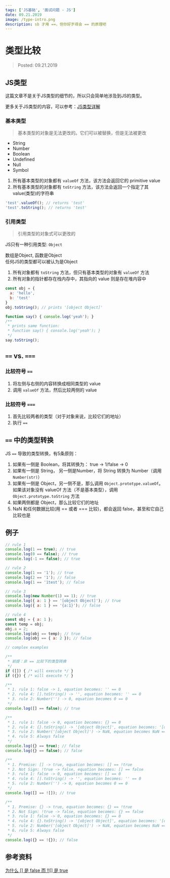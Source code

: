```yaml
---
tags: ['JS基础', '面试问题 - JS']
date: 09.21.2019
image: /type-intro.png
description: sb 才用 ==，但你好歹得会 == 的原理吧
---
```


# 类型比较

> Posted: 09.21.2019

<Tag />

## JS类型

这篇文章不是关于JS类型的细节的，所以只会简单地涉及到JS的类型。 

更多关于JS类型的内容，可以参考：[JS类型详解](/js-basics/moreTypes.md)


### 基本类型

> 基本类型的对象是无法更改的。它们可以被替换，但是无法被更改

- String
- Number
- Boolean
- Undefined
- Null
- Symbol

1. 所有基本类型的对象都有 `valueOf` 方法，该方法会返回它的 primitive value
2. 所有基本类型的对象都有 `toString` 方法，该方法会返回一个指定了其 value(类型)的字符串

```javascript
'test'.valueOf(); // returns 'test'
'test'.toString(); // returns 'test'
```

### 引用类型

> 引用类型的对象式可以更改的

JS只有一种引用类型: `Object`

数组是Object, 函数是Object  
任何JS的类型都可以被认为是Object

1. 所有对象都有 `toString` 方法，但只有基本类型的对象有 `valueOf` 方法
2. 所有对象的指针都存在栈内存中，其指向的 value 则是存在堆内容中

```javascript
const obj = {
  a: 'hello',
  b: 'test'
}
obj.toString(); // prints '[object Object]'
```

```javascript
function say() { console.log('yeah'); }
/**
 * prints same function: 
 * function say() { console.log('yeah'); }
 */
say.toString();
```

## `==` vs. `===`

### 比较符号 `==`

1. 将左侧与右侧的内容转换成相同类型的 value
2. 调用 `valueOf` 方法，然后比较两侧的 value

### 比较符号 `===`

1. 首先比较两者的类型（对于对象来说，比较它们的地址）
2. 执行 `==`

## `==` 中的类型转换

JS `==` 导致的类型转换，有5条原则：

1. 如果有一侧是 Boolean，将其转换为： true -> 1/false -> 0
2. 如果有一侧是 String， 另一侧是Number，将 String 转换为 Number（调用 `Number(str)`）
3. 如果有一侧是 Object，另一侧不是，那么调用 `Object.prototype.valueOf`。如果该对象没有 valueOf 方法（不是基本类型），调用 `Object.prototype.toString` 方法
4. 如果两侧都是 Object，那么比较它们的地址
5. NaN 和任何数据比较(用 == 或者 === 比较)，都会返回 false，甚至和它自己比较也是

## 例子

```javascript
// rule 1
console.log(1 == true); // true
console.log(0 == false); // true
console.log(-1 == false); // true
```

```javascript
// rule 2
console.log(1 == '1'); // true
console.log(2 == '1'); // false
console.log(1 == '1test'); // false
```

```javascript
// rule 3
console.log(new Number(1) == 1); // true
console.log({ a: 1 } == '[object Object]'); // true
console.log({ a: 1 } == '{a:1}'); // false
```

```javascript
// rule 4
const obj = { a: 1 };
const temp = obj;
obj.a = 2;
console.log(obj == temp); // true
console.log(obj == { a: 2 }); // false
```

```javascript
// complex examples

/**
 * 前提：非 == 比较下的类型转换
 */
if ([]) { /* will execute */ } 
if ({}) { /* will execute */ } 

/**
 * 1. rule 1: false -> 1, equation becomes: '' == 0
 * 2. rule 4: [].toString() -> '', equation becomes: '' == 0
 * 3. rule 2: Number('') -> 0, equation becomes 0 == 0
 */
console.log([] == false); // true

/**
 * 1. rule 1: false -> 0, equation becomes: {} == 0
 * 2. rule 4: {}.toString() -> '[object Object]', equation becomes: '[object Object]' == 0
 * 3. rule 2: Number('[object Object]') -> NaN, equation becomes NaN == 0
 * 4. rule 5: Always false
 */
console.log({} == true); // false
console.log({} == false); // false

/**
 * 1. Premise: [] -> true, equation becomes: [] == !true
 * 2. Not Sign: !true -> false, equation becomes: [] == false
 * 3. rule 1: false -> 0, equation becomes: [] == 0
 * 4. rule 4: [].toString() -> '', equation becomes: '' == 0
 * 5. rule 2: Number('') -> 0, equation becomes 0 == 0
 */
console.log([] == ![]); // true

/**
 * 1. Premise: {} -> true, equation becomes: {} == !true
 * 2. Not Sign: !true -> false, equation becomes: {} == false
 * 3. rule 1: false -> 0, equation becomes: {} == 0
 * 4. rule 4: {}.toString() -> '[object Object]', equation becomes: '[object Object]' == 0
 * 5. rule 2: Number('[object Object]') -> NaN, equation becomes NaN == 0
 * 6. rule 5: Always false
 */
console.log({} == !{}); // false
```

## 参考资料

[为什么 \[\] 是 false 而 !!\[\] 是 true](https://www.h5jun.com/post/why-false-why-true.html)

<Disqus />